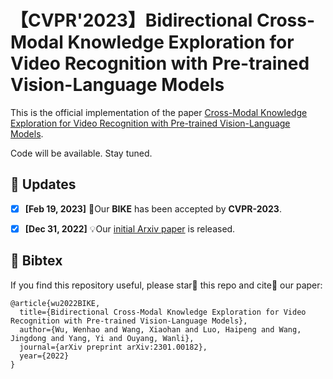 # 【CVPR'2023】Bidirectional Cross-Modal Knowledge Exploration for Video Recognition with Pre-trained Vision-Language Models

This is the official implementation of the paper [Cross-Modal Knowledge Exploration for Video Recognition with Pre-trained Vision-Language Models](https://arxiv.org/abs/2301.00182).

Code will be available. Stay tuned.

## 📣 Updates
- [x] **[Feb 19, 2023]** 🎉Our **BIKE** has been accepted by **CVPR-2023**.
- [x] **[Dec 31, 2022]** 💡Our [initial Arxiv paper](https://arxiv.org/abs/2301.00182) is released.


## 📌 Bibtex
If you find this repository useful, please star🌟 this repo and cite📑 our paper:

```
@article{wu2022BIKE,
  title={Bidirectional Cross-Modal Knowledge Exploration for Video Recognition with Pre-trained Vision-Language Models},
  author={Wu, Wenhao and Wang, Xiaohan and Luo, Haipeng and Wang, Jingdong and Yang, Yi and Ouyang, Wanli},
  journal={arXiv preprint arXiv:2301.00182},
  year={2022}
}
```
